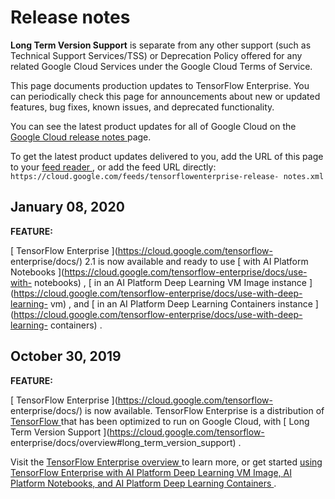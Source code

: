 #  Release notes

**Long Term Version Support** is separate from any other support (such as
Technical Support Services/TSS) or Deprecation Policy offered for any related
Google Cloud Services under the Google Cloud Terms of Service.

This page documents production updates to TensorFlow Enterprise. You can
periodically check this page for announcements about new or updated features,
bug fixes, known issues, and deprecated functionality.

You can see the latest product updates for all of Google Cloud on the [ Google
Cloud release notes ](/release-notes) page.

To get the latest product updates delivered to you, add the URL of this page
to your [ feed reader
](https://wikipedia.org/wiki/Comparison_of_feed_aggregators) , or add the feed
URL directly: ` https://cloud.google.com/feeds/tensorflowenterprise-release-
notes.xml `

##  January 08, 2020

**FEATURE:**

[ TensorFlow Enterprise ](https://cloud.google.com/tensorflow-
enterprise/docs/) 2.1 is now available and ready to use [ with AI Platform
Notebooks ](https://cloud.google.com/tensorflow-enterprise/docs/use-with-
notebooks) , [ in an AI Platform Deep Learning VM Image instance
](https://cloud.google.com/tensorflow-enterprise/docs/use-with-deep-learning-
vm) , and [ in an AI Platform Deep Learning Containers instance
](https://cloud.google.com/tensorflow-enterprise/docs/use-with-deep-learning-
containers) .

##  October 30, 2019

**FEATURE:**

[ TensorFlow Enterprise ](https://cloud.google.com/tensorflow-
enterprise/docs/) is now available. TensorFlow Enterprise is a distribution of
[ TensorFlow ](https://www.tensorflow.org/) that has been optimized to run on
Google Cloud, with [ Long Term Version Support
](https://cloud.google.com/tensorflow-
enterprise/docs/overview#long_term_version_support) .

Visit the [ TensorFlow Enterprise overview
](https://cloud.google.com/tensorflow-enterprise/docs/overview) to learn more,
or get started [ using TensorFlow Enterprise with AI Platform Deep Learning VM
Image, AI Platform Notebooks, and AI Platform Deep Learning Containers
](https://cloud.google.com/tensorflow-enterprise/docs/getting-started) .

